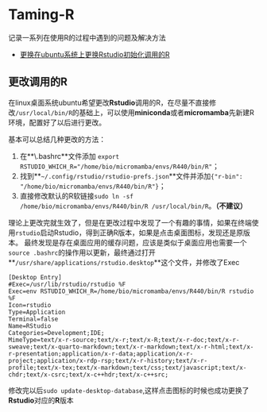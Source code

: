 # Taming-R
记录一系列在使用R的过程中遇到的问题及解决方法

- [更换在ubuntu系统上更换Rstudio初始化调用的R](#更改调用的R)

## 更改调用的R

在linux桌面系统ubuntu希望更改**Rstudio**调用的R，在尽量不直接修改`/usr/local/bin/R`的基础上，可以使用**miniconda**或者**micromamba**先新建R环境，配置好了以后进行更改。

基本可以总结几种更改的方法：

1. 在**\\.bashrc**文件添加 `export RSTUDIO_WHICH_R="/home/bio/micromamba/envs/R440/bin/R"`；
2. 找到**`~/.config/rstudio/rstudio-prefs.json`**文件并添加`{"r-bin": "/home/bio/micromamba/envs/R440/bin/R"}`；
3. 直接修改默认的R软链接`sudo ln -sf /home/bio/micromamba/envs/R440/bin/R /usr/local/bin/R`。**（不建议）**

理论上更改完就生效了，但是在更改过程中发现了一个有趣的事情，如果在终端使用`rstudio`启动Rstudio，得到正确R版本，如果是点击桌面图标，发现还是原版本。
最终发现是存在桌面应用的缓存问题，应该是类似于桌面应用也需要一个`source .bashrc`的操作用以更新，最终通过打开**`/usr/share/applications/rstudio.desktop`**这个文件，并修改了Exec

```
[Desktop Entry]
#Exec=/usr/lib/rstudio/rstudio %F
Exec=env RSTUDIO_WHICH_R=/home/bio/micromamba/envs/R440/bin/R rstudio %F
Icon=rstudio
Type=Application
Terminal=false
Name=RStudio
Categories=Development;IDE;
MimeType=text/x-r-source;text/x-r;text/x-R;text/x-r-doc;text/x-r-sweave;text/x-quarto-markdown;text/x-r-markdown;text/x-r-html;text/x-r-presentation;application/x-r-data;application/x-r-project;application/x-rdp-rsp;text/x-r-history;text/x-r-profile;text/x-tex;text/x-markdown;text/css;text/javascript;text/x-chdr;text/x-csrc;text/x-c++hdr;text/x-c++src;
```

修改完以后`sudo update-desktop-database`,这样点击图标的时候也成功更换了**Rstudio**对应的**R**版本
